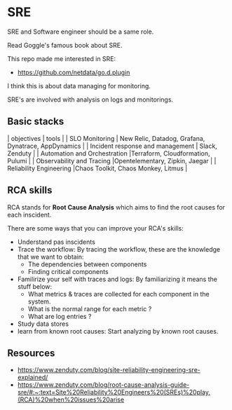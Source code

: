 # SRE

SRE and Software engineer should be a same role. 

Read Goggle's famous book about SRE.

This repo made me interested in SRE:

- https://github.com/netdata/go.d.plugin

I think this is about data managing for monitoring.

SRE's are involved with analysis on logs and monitorings. 

## Basic stacks

| objectives | tools |
| SLO Monitoring | New Relic, Datadog, Grafana, Dynatrace, AppDynamics |
| Incident response and management | Slack, Zenduty |
| Automation and Orchestration  |Terraform, Cloudformation, Pulumi |
| Observability and Tracing  |Opentelementary, Zipkin, Jaegar |
| Reliability Engineering |Chaos Toolkit, Chaos Monkey, Litmus |

## RCA skills

RCA stands for **Root Cause Analysis** which aims to find the root causes for each inscident. 

There are some ways that you can improve your RCA's skills: 
- Understand pas inscidents
- Trace the workflow: By tracing the workflow, these are the knowledge that we want to obtain:
    - The dependencies between components
    - Finding critical components
- Familirize your self with traces and logs: By familiarizing it means the stuff below:
    - What metrics & traces are collected for each component in the system. 
    - What is the normal range for each metric ? 
    - What are log entries ? 
- Study data stores
- learn from known root causes: Start analyzing by known root causes. 

## Resources 

- https://www.zenduty.com/blog/site-reliability-engineering-sre-explained/
- https://www.zenduty.com/blog/root-cause-analysis-guide-sre/#:~:text=Site%20Reliability%20Engineers%20(SREs)%20play,(RCA)%20when%20issues%20arise


